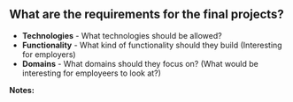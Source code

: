 ## What are the requirements for the final projects?

-  **Technologies** - What technologies should be allowed?
- **Functionality** - What kind of functionality should they build (Interesting for employers)
- **Domains** - What domains should they focus on? (What would be interesting for employeers to look at?)

**Notes:**